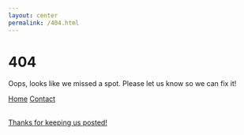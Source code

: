 ```yaml
---
layout: center
permalink: /404.html
---
```


# 404

Oops, looks like we missed a spot. Please let us know so we can fix it!

<div class="mt3">
  <a href="{{ site.baseurl }}/" class="button button-blue button-big">Home</a>
  <a href="{{ site.baseurl }}/contact/" class="button button-blue button-big">Contact</a>
</div>
<br>

[Thanks for keeping us posted!](https://www.businessinitiative.org/thanks/)